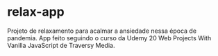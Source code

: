 # relax-app
Projeto de relaxamento para acalmar a ansiedade nessa época de pandemia. App feito seguindo o curso da Udemy 20 Web Projects With Vanilla JavaScript de Traversy Media.

